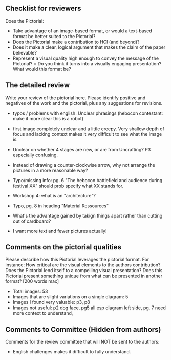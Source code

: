 ## Checklist for reviewers
Does the Pictorial:

- Take advantage of an image-based format, or would a text-based format be better suited to the Pictorial?
- Does the Pictorial make a contribution to HCI (and beyond)?
- Does it make a clear, logical argument that makes the claim of the paper believable?
- Represent a visual quality high enough to convey the message of the Pictorial?
= Do you think it turns into a visually engaging presentation? What would this format be?

## The detailed review
Write your review of the pictorial here. Please identify positive and negatives of the work and the pictorial, plus any suggestions for revisions.

- typos / problems with english. Unclear phrasings (hebocon contestant: make it more clear this is a robot)
- first image completely unclear and a little creepy. Very shallow depth of focus and lacking context makes it very difficult to see what the image is.
- Unclear on whether 4 stages are new, or are from Uncrafting? P3 especially confusing.
- Instead of drawing a counter-clockwise arrow, why not arrange the pictures in a more reasonable way?
- Typo/missing info: pg. 6 "The hebocon battlefield and audience during festival XX" should prob specify what XX stands for.
- Workshop 4: what is an "architecture"?
- Typo, pg. 8 in heading "Material Ressources"

- What's the advantage gained by takign things apart rather than cutting out of cardboard?
- I want more text and fewer pictures actually!

## Comments on the pictorial qualities
Please describe how this Pictorial leverages the pictorial format. For instance: How critical are the visual elements to the authors contribution? Does the Pictorial lend itself to a compelling visual presentation? Does this Pictorial present something unique from what can be presented in another format? [200 words max]
- Total images: 53
- Images that are slight variations on a single diagram: 5
- Images I found very valuable: p3, p8
- Images not useful: p2 dog face, pg5 all esp diagram left side, pg. 7 need more context to understand, 


## Comments to Committee (Hidden from authors)
Comments for the review committee that will NOT be sent to the authors:
- English challenges makes it difficult to fully understand.

